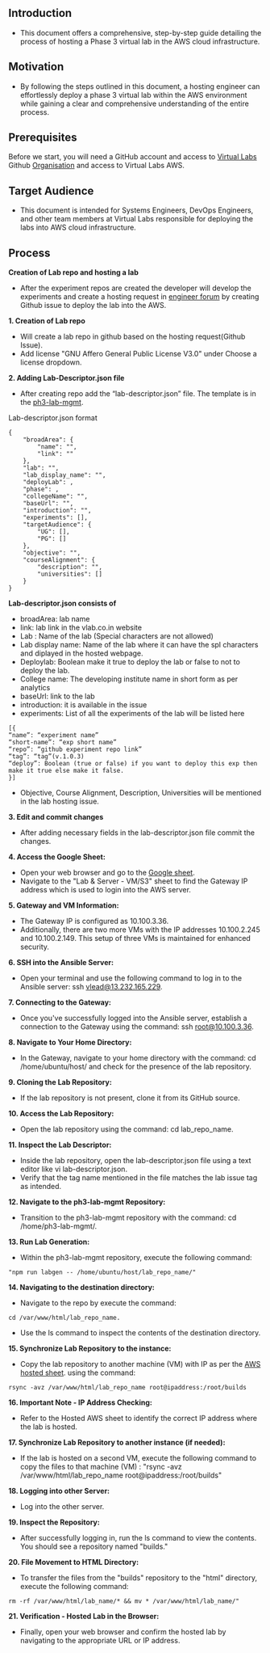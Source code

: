 ## Introduction 
* This document offers a comprehensive, step-by-step guide detailing the process of hosting a Phase 3 virtual lab in the AWS cloud infrastructure.

## Motivation
* By following the steps outlined in this document, a hosting engineer can effortlessly deploy a phase 3 virtual lab within the AWS environment while gaining a clear and comprehensive understanding of the entire process.

## Prerequisites
Before we start, you will need a GitHub account and access to [Virtual Labs](https://www.vlab.co.in/) Github [Organisation](https://github.com/virtual-labs) and access to Virtual Labs AWS.

## Target Audience 
* This document is intended for Systems Engineers, DevOps Engineers, and other team members at Virtual Labs responsible for deploying the labs into AWS cloud infrastructure.
  
## Process 

**Creation of Lab repo and hosting a lab**
- After the experiment repos are created the developer will develop the experiments and create a hosting request in [engineer forum](https://github.com/virtual-labs/engineers-forum/issues) by creating Github issue to deploy the lab into the AWS.


**1.	Creation of Lab repo**
- Will create a lab repo in github based on the hosting request(Github Issue).
- Add license "GNU Affero General Public License V3.0" under Choose a license dropdown.

**2.	Adding Lab-Descriptor.json file** 
- After creating repo add the “lab-descriptor.json” file. The template is in the [ph3-lab-mgmt](https://github.com/virtual-labs/ph3-lab-mgmt/blob/master/lab-descriptor.json).

Lab-descriptor.json format

~~~
{
    "broadArea": {
        "name": "",
        "link": ""
    },
    "lab": "",
    "lab_display_name": "",
    "deployLab": ,
    "phase": ,
    "collegeName": "",
    "baseUrl": "",
    "introduction": "",
    "experiments": [],
    "targetAudience": {
        "UG": [],
        "PG": []
    },
    "objective": "",
    "courseAlignment": {
        "description": "",
        "universities": []
    }
} 
~~~
**Lab-descriptor.json consists of** 
- broadArea: lab name 
- link: lab link in the vlab.co.in website
- Lab : Name of the lab (Special characters are not allowed)
- Lab display name: Name of the lab where it can have the spl characters and diplayed in the hosted webpage. 
- Deploylab: Boolean make it true to deploy the lab or false to not to deploy the lab. 
- College name: The developing institute name in short form as per analytics
- baseUrl: link to the lab
- introduction: it is available in the issue
- experiments: List of all the experiments of the lab will be listed here 
~~~
[{
“name”: “experiment name”
“short-name”: “exp short name”
“repo”: “github experiment repo link”
“tag”: “tag”(v.1.0.3)
“deploy”: Boolean (true or false) if you want to deploy this exp then make it true else make it false.
}]
~~~
- Objective, Course Alignment, Description, Universities will be mentioned in the lab hosting issue. 

**3. Edit and commit changes** 
- After adding necessary fields in the lab-descriptor.json file commit the changes. 

**4. Access the Google Sheet:**
-	Open your web browser and go to the [Google sheet](https://docs.google.com/spreadsheets/d/1WXJA_1QkLg-5S0YYBRKyhEXwOgTSbKvm972Fy-thCUc/edit#gid=263424893).
- Navigate to the "Lab & Server - VM/S3" sheet to find the Gateway IP address which is used to login into the AWS server.

**5. Gateway and VM Information:**
-	The Gateway IP is configured as 10.100.3.36.
-	Additionally, there are two more VMs with the IP addresses 10.100.2.245 and 10.100.2.149. This setup of three VMs is maintained for enhanced security.

**6. SSH into the Ansible Server:**
   
- Open your terminal and use the following command to log in to the Ansible server: ssh vlead@13.232.165.229.

**7. Connecting to the Gateway:**
    
- Once you've successfully logged into the Ansible server, establish a connection to the Gateway using the command: ssh root@10.100.3.36.

**8. Navigate to Your Home Directory:**
    
- In the Gateway, navigate to your home directory with the command: cd /home/ubuntu/host/ and check for the presence of the lab repository.

**9. Cloning the Lab Repository:**
    
- If the lab repository is not present, clone it from its GitHub source.

**10. Access the Lab Repository:**
    
- Open the lab repository using the command: cd lab_repo_name.

**11. Inspect the Lab Descriptor:**
    
- Inside the lab repository, open the lab-descriptor.json file using a text editor like vi lab-descriptor.json.
- Verify that the tag name mentioned in the file matches the lab issue tag as intended.

**12. Navigate to the ph3-lab-mgmt Repository:**
- Transition to the ph3-lab-mgmt repository with the command: cd /home/ph3-lab-mgmt/.

**13. Run Lab Generation:**
  - Within the ph3-lab-mgmt repository, execute the following command:
~~~
"npm run labgen -- /home/ubuntu/host/lab_repo_name/"
~~~
**14. Navigating to the destination directory:**
    
- Navigate to the repo by execute the command:
~~~
cd /var/www/html/lab_repo_name.
~~~
- Use the ls command to inspect the contents of the destination directory.

**15. Synchronize Lab Repository to the instance:**
    
- Copy the lab repository to another machine (VM) with IP as per the [AWS hosted sheet](https://docs.google.com/spreadsheets/d/1WXJA_1QkLg-5S0YYBRKyhEXwOgTSbKvm972Fy-thCUc/edit#gid=263424893). using the command:
~~~
rsync -avz /var/www/html/lab_repo_name root@ipaddress:/root/builds
~~~
**16. Important Note - IP Address Checking:**
    
-	Refer to the Hosted AWS sheet to identify the correct IP address where the lab is hosted.

**17. Synchronize Lab Repository to another instance (if needed):**
    
-	If the lab is hosted on a second VM, execute the following command to copy the files to that machine (VM) :
"rsync -avz /var/www/html/lab_repo_name root@ipaddress:/root/builds"

**18. Logging into other Server:**
    
-	Log into the other server.

**19. Inspect the Repository:**
    
-	After successfully logging in, run the ls command to view the contents. You should see a repository named "builds."

**20. File Movement to HTML Directory:**
    
- To transfer the files from the "builds" repository to the "html" directory, execute the following command:
~~~
rm -rf /var/www/html/lab_name/* && mv * /var/www/html/lab_name/"
~~~
**21. Verification - Hosted Lab in the Browser:**
    
- Finally, open your web browser and confirm the hosted lab by navigating to the appropriate URL or IP address.







